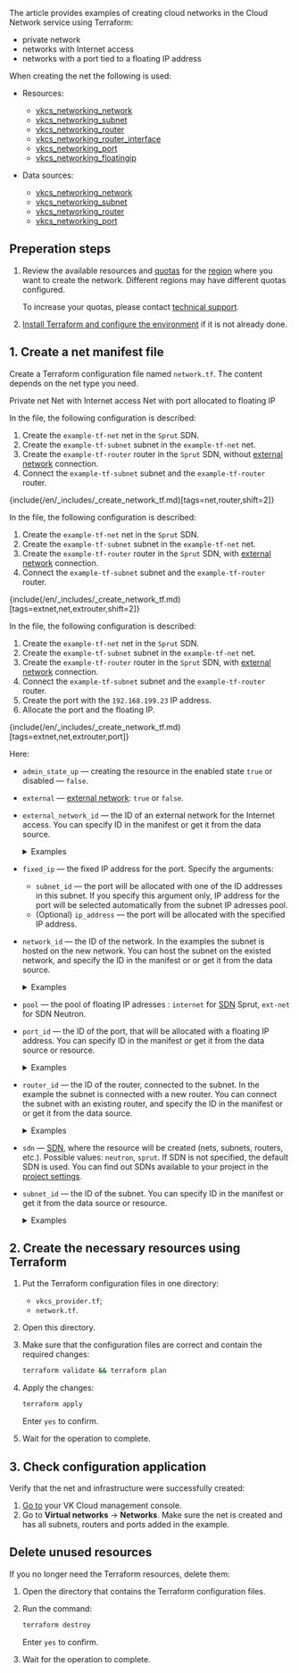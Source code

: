 The article provides examples of creating cloud networks in the Cloud Network service using Terraform:

- private network
- networks with Internet access
- networks with a port tied to a floating IP address

When creating the net the following is used:

- Resources:

  - [vkcs_networking_network](https://github.com/vk-cs/terraform-provider-vkcs/blob/master/docs/resources/networking_network.md)
  - [vkcs_networking_subnet](https://github.com/vk-cs/terraform-provider-vkcs/blob/master/docs/resources/networking_subnet.md)
  - [vkcs_networking_router](https://github.com/vk-cs/terraform-provider-vkcs/blob/master/docs/resources/networking_router.md)
  - [vkcs_networking_router_interface](https://github.com/vk-cs/terraform-provider-vkcs/blob/master/docs/resources/networking_router_interface.md)
  - [vkcs_networking_port](https://github.com/vk-cs/terraform-provider-vkcs/blob/master/docs/resources/networking_port.md)
  - [vkcs_networking_floatingip](https://github.com/vk-cs/terraform-provider-vkcs/blob/master/docs/resources/networking_floatingip.md)

- Data sources:

  - [vkcs_networking_network](https://github.com/vk-cs/terraform-provider-vkcs/blob/master/docs/data-sources/networking_network.md)
  - [vkcs_networking_subnet](https://github.com/vk-cs/terraform-provider-vkcs/blob/master/docs/data-sources/networking_subnet.md)
  - [vkcs_networking_router](https://github.com/vk-cs/terraform-provider-vkcs/blob/master/docs/data-sources/networking_router.md)
  - [vkcs_networking_port](https://github.com/vk-cs/terraform-provider-vkcs/blob/master/docs/data-sources/networking_port.md)

## Preperation steps

1. Review the available resources and [quotas](/en/tools-for-using-services/account/concepts/quotasandlimits) for the [region](/en/tools-for-using-services/account/concepts/regions) where you want to create the network. Different regions may have different quotas configured.

   To increase your quotas, please contact [technical support](mailto:support@mcs.mail.ru).

1. [Install Terraform and configure the environment](/en/tools-for-using-services/terraform/quick-start) if it is not already done.

## 1. Create a net manifest file

Create a Terraform configuration file named `network.tf`. The content depends on the net type you need.

<tabs>
<tablist>
<tab>Private net</tab>
<tab>Net with Internet access</tab>
<tab>Net with port allocated to floating IP</tab>
</tablist>
<tabpanel>

In the file, the following configuration is described:

  1. Create the `example-tf-net` net in the `Sprut` SDN.
  1. Create the `example-tf-subnet` subnet in the `example-tf-net` net.
  1. Create the `example-tf-router` router in the `Sprut` SDN, without [external network](/en/networks/vnet/concepts/net-types#external_network) connection.
  1. Connect the `example-tf-subnet` subnet and the `example-tf-router` router.

{include(/en/_includes/_create_network_tf.md)[tags=net,router,shift=2]}

</tabpanel>
<tabpanel>

In the file, the following configuration is described:

  1. Create the `example-tf-net` net in the `Sprut` SDN.
  1. Create the `example-tf-subnet` subnet in the `example-tf-net` net.
  1. Create the `example-tf-router` router in the `Sprut` SDN, with [external network](/en/networks/vnet/concepts/net-types#external_network) connection.
  1. Connect the `example-tf-subnet` subnet and the `example-tf-router` router.

{include(/en/_includes/_create_network_tf.md)[tags=extnet,net,extrouter,shift=2]}

</tabpanel>
<tabpanel>

In the file, the following configuration is described:

  1. Create the `example-tf-net` net in the `Sprut` SDN.
  1. Create the `example-tf-subnet` subnet in the `example-tf-net` net.
  1. Create the `example-tf-router` router in the `Sprut` SDN, with [external network](/en/networks/vnet/concepts/net-types#external_network) connection.
  1. Connect the `example-tf-subnet` subnet and the `example-tf-router` router.
  1. Create the port with the `192.168.199.23` IP address.
  1. Allocate the port and the floating IP.

  {include(/en/_includes/_create_network_tf.md)[tags=extnet,net,extrouter,port]}

</tabpanel>
</tabs>

Here:

- `admin_state_up` — creating the resource in the enabled state `true` or disabled — `false`.

- `external` — [external network](/en/networks/vnet/concepts/net-types#external_network): `true` or `false`.

- `external_network_id` — the ID of an external network for the Internet access. You can specify ID in the manifest or get it from the data source.

  <details>
    <summary>Examples</summary>

  - `external_network_id = data.vkcs_networking_network.extnet.id`: the ID is taken from the `vkcs_networking_network` data source.
  - `external_network_id = "bb76507d-dddd-dddd-dddd-2bca1a4c4cfc"`: the ID is taken from the [network list](/en/networks/vnet/service-management/net#viewing_the_list_of_networks_and_subnets_and_information_about_them) in the VK Cloud account or via the Openstack CLI.

  </details>

- `fixed_ip` — the fixed IP address for the port. Specify the arguments:

  - `subnet_id` — the port will be allocated with one of the ID addresses in this subnet. If you specify this argument only, IP address for the port will be selected automatically from the subnet IP adresses pool.
  - (Optional) `ip_address` — the port will be allocated with the specified IP address.

- `network_id` — the ID of the network. In the examples the subnet is hosted on the new network. You can host the subnet on the existed network, and specify the ID in the manifest or or get it from the data source.

  <details>
    <summary>Examples</summary>

  - `network_id = vkcs_networking_network.example.id`: the subnet will be hosted on a new network, which will be created by the `vkcs_networking_network` resource.
  - `network_id = data.vkcs_networking_network.example.id`: the subnet will be hosted on the existed network, the ID is taken from the `vkcs_networking_network` data source.
  - `network_id = "bb76507d-aaaa-aaaa-aaaa-2bca1a4c4cfc"`: the subnet will be hosted on the existed network. The ID is taken from the [network list](/en/networks/vnet/service-management/net#viewing_the_list_of_networks_and_subnets_and_information_about_them) in the VK Cloud account or via the Openstack CLI.

  </details>

- `pool` — the pool of floating IP adresses : `internet` for [SDN](/en/networks/vnet/concepts/architecture#sdns_used) Sprut, `ext-net` for SDN Neutron.

- `port_id` — the ID of the port, that will be allocated with a floating IP address. You can specify ID in the manifest or get it from the data source or resource.

  <details>
    <summary>Examples</summary>

  - `port_id = vkcs_networking_port.example.id`: the port ID will be taken after creating the `vkcs_networking_port` resource.
  - `port_id = data.vkcs_networking_port.example.id`: the port ID is taken from the `vkcs_networking_port` data source.
  - `port_id = "bb76507d-aaaa-aaaa-aaaa-2bca1a4c4cfc"`: the port ID is taken from the [list of ports](/en/networks/vnet/service-management/ports#viewing_a_list_of_ports_and_port_information) in the VK Cloud account or via the Openstack CLI.

  </details>

- `router_id` — the ID of the router, connected to the subnet. In the example the subnet is connected with a new router. You can connect the subnet with an existing router, and specify the ID in the manifest or or get it from the data source.

  <details>
    <summary>Examples</summary>

  - `router_id = vkcs_networking_subnet.example.id`: the subnet will be connected to the router that will be created with the `vkcs_networking_router` resource.
  - `router_id = data.vkcs_networking_subnet.example.id`: the subnet will be connected to the existing router. The router ID is taken from the `vkcs_networking_router` data source.
  - `router_id = "bb76507d-cccc-cccc-cccc-2bca1a4c4cfc"`: the subnet will be connected to the existing router. The router ID is taken from the [list of routers](/en/networks/vnet/service-management/router#viewing_a_list_of_routers_and_information_about_them) in the VK Cloud account or via the Openstack CLI.

  </details>

- `sdn` — [SDN](/en/networks/vnet/concepts/architecture#sdns_used), where the resource will be created (nets, subnets, routers, etc.). Possible values: `neutron`, `sprut`. If SDN is not specified, the default SDN is used. You can find out SDNs available to your project in the [project settings](/en/tools-for-using-services/account/service-management/project-settings/manage#sdn_view).

- `subnet_id` — the ID of the subnet. You can specify ID in the manifest or get it from the data source or resource.

  <details>
    <summary>Examples</summary>

  - `subnet_id = vkcs_networking_subnet.example.id`: the subnet ID will be taken after creating the `vkcs_networking_subnet` resource.
  - `subnet_id = data.vkcs_networking_subnet.example.id`: the subnet ID is taken from the `vkcs_networking_subnet` data source.
  - `subnet_id = "bb76507d-bbbb-bbbb-bbbb-2bca1a4c4cfc"`: the port ID is taken from the [network list](/en/networks/vnet/service-management/net#viewing_the_list_of_networks_and_subnets_and_information_about_them) in the VK Cloud account or via the Openstack CLI.

  </details>

## 2. Create the necessary resources using Terraform

1. Put the Terraform configuration files in one directory:

   - `vkcs_provider.tf`;
   - `network.tf`.

1. Open this directory.
1. Make sure that the configuration files are correct and contain the required changes:

   ```bash
   terraform validate && terraform plan
   ```

1. Apply the changes:

   ```bash
   terraform apply
   ```

   Enter `yes` to confirm.

1. Wait for the operation to complete.

## 3. Check configuration application

Verify that the net and infrastructure were successfully created:

1. [Go to](https://cloud.vk.com/app/en) your VK Cloud management console.
1. Go to **Virtual networks** → **Networks**. Make sure the net is created and has all subnets, routers and ports added in the example.

## Delete unused resources

If you no longer need the Terraform resources, delete them:

1. Open the directory that contains the Terraform configuration files.
1. Run the command:

   ```bash
   terraform destroy
   ```

   Enter `yes` to confirm.

1. Wait for the operation to complete.
